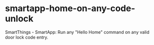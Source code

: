smartapp-home-on-any-code-unlock
================================

SmartThings - SmartApp: Run any "Hello Home" command on any valid door lock code entry.
